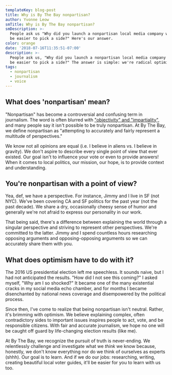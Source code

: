```yaml
---
templateKey: blog-post
title: Why is By The Bay nonpartisan?
author: Yvonne Leow
smTitle: Why is By The Bay nonpartisan?
smDescription: >-
  People ask us "Why did you launch a nonpartisan local media company when it'd
  be easier to pick a side?" Here's our answer.
color: orange
date: '2018-07-16T11:35:51-07:00'
description: >-
  People ask us, "Why did you launch a nonpartisan local media company when it'd
  be easier to pick a side?" The answer is simple: we're radical optimists.
tags:
  - nonpartisan
  - journalism
  - voice
---
```

## What does 'nonpartisan' mean?

"Nonpartisan" has become a controversial and confusing term in journalism. The word is often blurred with ["objectivity" and "impartiality"](http://pressthink.org/2010/11/the-view-from-nowhere-questions-and-answers/), and many people say it isn't possible to be truly nonpartisan. At By The Bay, we define nonpartisan as "attempting to accurately and fairly represent a multitude of perspectives."

We know not all opinions are equal (i.e. I believe in aliens vs. I believe in gravity). We don't aspire to describe every single point of view that ever existed. Our goal isn't to influence your vote or even to provide answers! When it comes to local politics, our mission, our hope, is to provide context and understanding.

## You're nonpartisan with a point of view?

Yea, def, we have a perspective.  For instance, Jimmy and I live in SF (not NYC). We've been covering CA and SF politics for the past year (not the past decade). We share a dry, occasionally cheesy sense of humor and generally we're not afraid to express our personality in our work.

That being said, there's a difference between explaining the world through a singular perspective and striving to represent other perspectives. We're committed to the latter. Jimmy and I spend countless hours researching opposing arguments and opposing-opposing arguments so we can accurately share them with you.

## What does optimism have to do with it?

The 2016 US presidential election left me speechless. It sounds naive, but I had not anticipated the results. "How did I not see this coming?" I asked myself, "Why am I so shocked?" It became one of the many existential cracks in my social media echo chamber, and for months I became disenchanted by national news coverage and disempowered by the political process.  

Since then, I've come to realize that being nonpartisan isn't neutral. Rather, it's brimming with optimism. We believe explaining complex, often contradictory sides to important issues inspires people to act, vote, and be responsible citizens. With fair and accurate journalism, we hope no one will be caught off guard by life-changing election results (like me).   

At By The Bay, we recognize the pursuit of truth is never-ending. We relentlessly challenge and investigate what we _think_ we know because, honestly, we don't know everything nor do we think of ourselves as experts (shhh). Our goal is to learn. And if we do our jobs: researching, writing, creating beautiful local voter guides, it'll be easier for you to learn with us too.
